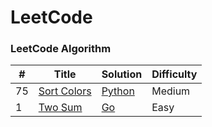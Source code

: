 LeetCode
========

### LeetCode Algorithm


| # | Title | Solution | Difficulty |
|---| ----- | -------- | ---------- |
| 75 | [Sort Colors](https://leetcode-cn.com/problems/sort-colors/description/) | [Python](./algorithms/python3/SortColors.py) | Medium | 
| 1 | [Two Sum](https://leetcode-cn.com/problems/two-sum/description/) | [Go](./algorithms/golang/TwoSum.go) | Easy |
